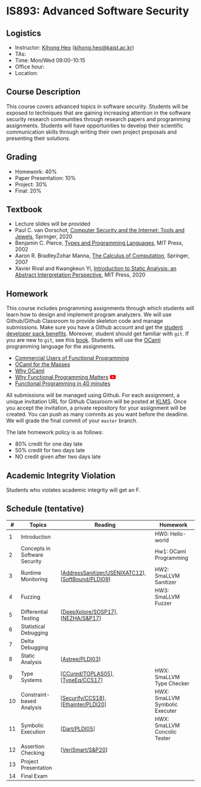 # IS893: Advanced Software Security

## Logistics
- Instructor: [Kihong Heo](https://kihongheo.kaist.ac.kr) (kihong.heo@kaist.ac.kr)
- TAs:
- Time: Mon/Wed 09:00-10:15 
- Office hour:
- Location:

## Course Description
This course covers advanced topics in software security. Students will be exposed to
techniques that are gaining increasing attention in the software security research
communities through research papers and programming assignments. Students will have
opportunities to develop their scientific communication skills through writing their
own project proposals and presenting their solutions.

## Grading
- Homework: 40%
- Paper Presentation: 10%
- Project: 30%
- Final: 20%

## Textbook
- Lecture slides will be provided
- Paul C. van Oorschot, [Computer Security and the Internet: Tools and Jewels](https://people.scs.carleton.ca/~paulv/toolsjewels.html), Springer, 2020
- Benjamin C. Pierce, [Types and Programming Languages](https://www.cis.upenn.edu/~bcpierce/tapl), MIT Press, 2002
- Aaron R. BradleyZohar Manna, [The Calculus of Computation](https://link.springer.com/book/10.1007/978-3-540-74113-8), Springer, 2007
- Xavier Rival and Kwangkeun Yi, [Introduction to Static Analysis: an Abstract Interpretation Perspective](https://mitpress.mit.edu/books/introduction-static-analysis), MIT Press, 2020

## Homework
This course includes programming assignments through which students will learn how to design
and implement program analyzers.
We will use Github/Github Classroom to provide skeleton code and manage submissions.
Make sure you have a Github account and get the [student developer pack benefits](https://education.github.com/pack).
Moreover, student should get familiar with `git`.
If you are new to `git`, see this [book](https://git-scm.com/book/en/v2).
Students will use the [OCaml](https://ocaml.org) programming language for the assignments.

- [Commercial Users of Functional Programming](http://cufp.org/2017)
- [OCaml for the Masses](https://queue.acm.org/detail.cfm?id=2038036)
- [Why OCaml](https://blog.janestreet.com/why-ocaml/)
- [Why Functional Programming Matters](https://dl.acm.org/doi/10.1093/comjnl/32.2.98) [<img src="asset/youtube.png" width="16" />](https://youtu.be/1qBHf8DrWR8)
- [Functional Programming in 40 minutes](https://youtu.be/0if71HOyVjY)

All submissions will be managed using Github.
For each assignment, a unique invitation URL for Github Classroom will be posted at [KLMS](http://klms.kaist.ac.kr).
Once you accept the invitation, a private repository for your assignment will be created.
You can push as many commits as you want before the deadline. We will grade the final commit of your `master` branch.

The late homework policy is as follows:
- 80% credit for one day late
- 50% credit for two days late
- NO credit given after two days late

## Academic Integrity Violation
Students who violates academic integrity will get an F.

## Schedule (tentative)
|#|Topics|Reading|Homework|
|-|------|-------|--------|
|1|Introduction||HW0: Hello-world|
|2|Concepts in Software Security||Hw1: OCaml Programming|
|3|Runtime Monitoring|[[AddressSanitizer/USENIXATC12](https://www.usenix.org/system/files/conference/atc12/atc12-final39.pdf)], [[SoftBound/PLDI09](https://dl.acm.org/doi/abs/10.1145/1542476.1542504)]|HW2: SmaLLVM Sanitizer|
|4|Fuzzing||HW3: SmaLLVM Fuzzer|
|5|Differential Testing|[[DeepXplore/SOSP17](https://dl.acm.org/doi/10.1145/3132747.3132785)], [[NEZHA/S&P17](https://ieeexplore.ieee.org/abstract/document/7958601)]||
|6|Statistical Debugging||
|7|Delta Debugging||
|8|Static Analysis|[[Astree/PLDI03](https://dl.acm.org/doi/abs/10.1145/781131.781153)]|
|9|Type Systems|[[CCured/TOPLAS05](https://dl.acm.org/doi/10.1145/1065887.1065892)], [[TypeEq/CCS17](https://dl.acm.org/doi/abs/10.1145/3133956.3133998)]|HWX: SmaLLVM Type Checker|
|10|Constraint-based Analysis|[[Securify/CCS18](https://dl.acm.org/doi/10.1145/3243734.3243780)], [[Ethainter/PLDI20](https://yanniss.github.io/ethainter-pldi20-draft.pdf)]|HWX: SmaLLVM Symbolic Executer||
|11|Symbolic Execution|[[Dart/PLDI05](https://dl.acm.org/doi/abs/10.1145/1065010.1065036)]|HWX: SmaLLVM Concolic Tester|
|12|Assertion Checking|[[VeriSmart/S&P20](http://prl.korea.ac.kr/~pronto/home/papers/snp20.pdf)]|
|13|Project Presentation||
|14|Final Exam||
